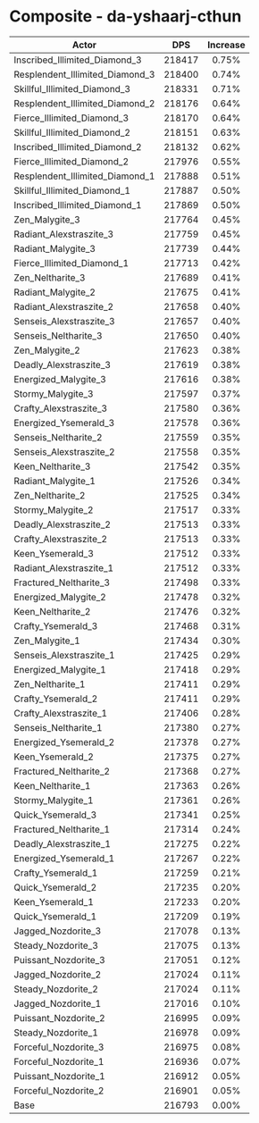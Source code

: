 # Composite - da-yshaarj-cthun
| Actor | DPS | Increase |
|---|:---:|:---:|
|Inscribed_Illimited_Diamond_3|218417|0.75%|
|Resplendent_Illimited_Diamond_3|218400|0.74%|
|Skillful_Illimited_Diamond_3|218331|0.71%|
|Resplendent_Illimited_Diamond_2|218176|0.64%|
|Fierce_Illimited_Diamond_3|218170|0.64%|
|Skillful_Illimited_Diamond_2|218151|0.63%|
|Inscribed_Illimited_Diamond_2|218132|0.62%|
|Fierce_Illimited_Diamond_2|217976|0.55%|
|Resplendent_Illimited_Diamond_1|217888|0.51%|
|Skillful_Illimited_Diamond_1|217887|0.50%|
|Inscribed_Illimited_Diamond_1|217869|0.50%|
|Zen_Malygite_3|217764|0.45%|
|Radiant_Alexstraszite_3|217759|0.45%|
|Radiant_Malygite_3|217739|0.44%|
|Fierce_Illimited_Diamond_1|217713|0.42%|
|Zen_Neltharite_3|217689|0.41%|
|Radiant_Malygite_2|217675|0.41%|
|Radiant_Alexstraszite_2|217658|0.40%|
|Senseis_Alexstraszite_3|217657|0.40%|
|Senseis_Neltharite_3|217650|0.40%|
|Zen_Malygite_2|217623|0.38%|
|Deadly_Alexstraszite_3|217619|0.38%|
|Energized_Malygite_3|217616|0.38%|
|Stormy_Malygite_3|217597|0.37%|
|Crafty_Alexstraszite_3|217580|0.36%|
|Energized_Ysemerald_3|217578|0.36%|
|Senseis_Neltharite_2|217559|0.35%|
|Senseis_Alexstraszite_2|217558|0.35%|
|Keen_Neltharite_3|217542|0.35%|
|Radiant_Malygite_1|217526|0.34%|
|Zen_Neltharite_2|217525|0.34%|
|Stormy_Malygite_2|217517|0.33%|
|Deadly_Alexstraszite_2|217513|0.33%|
|Crafty_Alexstraszite_2|217513|0.33%|
|Keen_Ysemerald_3|217512|0.33%|
|Radiant_Alexstraszite_1|217512|0.33%|
|Fractured_Neltharite_3|217498|0.33%|
|Energized_Malygite_2|217478|0.32%|
|Keen_Neltharite_2|217476|0.32%|
|Crafty_Ysemerald_3|217468|0.31%|
|Zen_Malygite_1|217434|0.30%|
|Senseis_Alexstraszite_1|217425|0.29%|
|Energized_Malygite_1|217418|0.29%|
|Zen_Neltharite_1|217411|0.29%|
|Crafty_Ysemerald_2|217411|0.29%|
|Crafty_Alexstraszite_1|217406|0.28%|
|Senseis_Neltharite_1|217380|0.27%|
|Energized_Ysemerald_2|217378|0.27%|
|Keen_Ysemerald_2|217375|0.27%|
|Fractured_Neltharite_2|217368|0.27%|
|Keen_Neltharite_1|217363|0.26%|
|Stormy_Malygite_1|217361|0.26%|
|Quick_Ysemerald_3|217341|0.25%|
|Fractured_Neltharite_1|217314|0.24%|
|Deadly_Alexstraszite_1|217275|0.22%|
|Energized_Ysemerald_1|217267|0.22%|
|Crafty_Ysemerald_1|217259|0.21%|
|Quick_Ysemerald_2|217235|0.20%|
|Keen_Ysemerald_1|217233|0.20%|
|Quick_Ysemerald_1|217209|0.19%|
|Jagged_Nozdorite_3|217078|0.13%|
|Steady_Nozdorite_3|217075|0.13%|
|Puissant_Nozdorite_3|217051|0.12%|
|Jagged_Nozdorite_2|217024|0.11%|
|Steady_Nozdorite_2|217024|0.11%|
|Jagged_Nozdorite_1|217016|0.10%|
|Puissant_Nozdorite_2|216995|0.09%|
|Steady_Nozdorite_1|216978|0.09%|
|Forceful_Nozdorite_3|216975|0.08%|
|Forceful_Nozdorite_1|216936|0.07%|
|Puissant_Nozdorite_1|216912|0.05%|
|Forceful_Nozdorite_2|216901|0.05%|
|Base|216793|0.00%|

